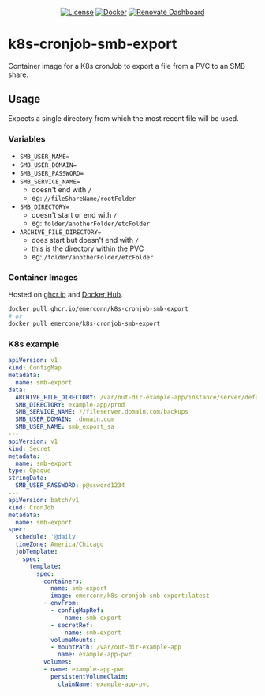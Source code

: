 <div align="center">

  [![License](https://img.shields.io/badge/license-AGPL--3.0-A42E2B)](/LICENSE)
  [![Docker](https://img.shields.io/docker/v/emerconn/k8s-cronjob-smb-export?label=Docker&sort=semver)](https://hub.docker.com/r/emerconn/k8s-cronjob-smb-export/tags)
  [![Renovate Dashboard](https://img.shields.io/badge/Renovate-555?logo=renovate&logoColor=497b9c&labelColor=000)](https://developer.mend.io/github/emerconn/k8s-cronjob-smb-export)

</div>

# k8s-cronjob-smb-export

Container image for a K8s cronJob to export a file from a PVC to an SMB share.

## Usage

Expects a single directory from which the most recent file will be used.

### Variables

- `SMB_USER_NAME=`
- `SMB_USER_DOMAIN=`
- `SMB_USER_PASSWORD=`
- `SMB_SERVICE_NAME=`
  - doesn't end with `/`
  - eg: `//fileShareName/rootFolder`
- `SMB_DIRECTORY=`
  - doesn't start or end with `/`
  - eg: `folder/anotherFolder/etcFolder`
- `ARCHIVE_FILE_DIRECTORY=`
  - does start but doesn't end with `/`
  - this is the directory within the PVC
  - eg: `/folder/anotherFolder/etcFolder`

### Container Images

Hosted on [ghcr.io](https://github.com/emerconn/k8s-cronjob-smb-export/pkgs/container/k8s-cronjob-smb-export) and [Docker Hub](https://hub.docker.com/r/emerconn/k8s-cronjob-smb-export).

```bash
docker pull ghcr.io/emerconn/k8s-cronjob-smb-export
# or
docker pull emerconn/k8s-cronjob-smb-export
```

### K8s example

```yaml
apiVersion: v1
kind: ConfigMap
metadata:
  name: smb-export
data:
  ARCHIVE_FILE_DIRECTORY: /var/out-dir-example-app/instance/server/default/data/archive
  SMB_DIRECTORY: example-app/prod
  SMB_SERVICE_NAME: //fileserver.domain.com/backups
  SMB_USER_DOMAIN: .domain.com
  SMB_USER_NAME: smb_export_sa
---
apiVersion: v1
kind: Secret
metadata:
  name: smb-export
type: Opaque
stringData:
  SMB_USER_PASSWORD: p@ssword1234
---
apiVersion: batch/v1
kind: CronJob
metadata:
  name: smb-export
spec:
  schedule: '@daily'
  timeZone: America/Chicago
  jobTemplate:
    spec:
      template:
        spec:
          containers:
            name: smb-export
            image: emerconn/k8s-cronjob-smb-export:latest
          - envFrom:
            - configMapRef:
                name: smb-export
            - secretRef:
                name: smb-export
            volumeMounts:
            - mountPath: /var/out-dir-example-app
              name: example-app-pvc
          volumes:
          - name: example-app-pvc
            persistentVolumeClaim:
              claimName: example-app-pvc
```

